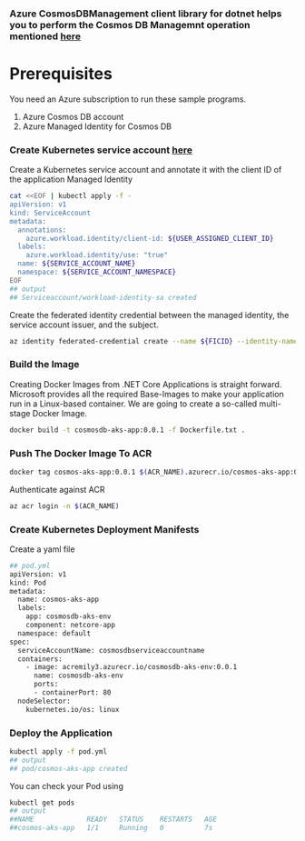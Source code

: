 ### Azure CosmosDBManagement client library for dotnet helps you to perform the Cosmos DB Managemnt operation mentioned [here](https://azuresdkdocs.blob.core.windows.net/$web/dotnet/Azure.ResourceManager.CosmosDB/1.0.0-preview.1/api/Azure.ResourceManager.CosmosDB/Azure.ResourceManager.CosmosDB.CosmosDBManagementClient.html)

# Prerequisites

You need an Azure subscription to run these sample programs.
1. Azure Cosmos DB account
2. Azure Managed Identity for Cosmos DB 

### Create Kubernetes service account [here](https://learn.microsoft.com/en-us/azure/aks/learn/tutorial-kubernetes-workload-identity)
Create a Kubernetes service account and annotate it with the client ID of the application Managed Identity
```sh
cat <<EOF | kubectl apply -f -
apiVersion: v1
kind: ServiceAccount
metadata:
  annotations:
    azure.workload.identity/client-id: ${USER_ASSIGNED_CLIENT_ID}
  labels:
    azure.workload.identity/use: "true"
  name: ${SERVICE_ACCOUNT_NAME}
  namespace: ${SERVICE_ACCOUNT_NAMESPACE}
EOF
## output
## Serviceaccount/workload-identity-sa created
```
Create the federated identity credential between the managed identity, the service account issuer, and the subject.
```sh
az identity federated-credential create --name ${FICID} --identity-name ${UAID} --resource-group ${RESOURCE_GROUP} --issuer ${AKS_OIDC_ISSUER} --subject system:serviceaccount:${SERVICE_ACCOUNT_NAMESPACE}:${SERVICE_ACCOUNT_NAME}
```
### Build the Image
Creating Docker Images from .NET Core Applications is straight forward. Microsoft provides all the required Base-Images to make your application run in a Linux-based container. We are going to create a so-called multi-stage Docker Image.

```sh
docker build -t cosmosdb-aks-app:0.0.1 -f Dockerfile.txt .
```

### Push The Docker Image To ACR
```sh
docker tag cosmos-aks-app:0.0.1 $(ACR_NAME).azurecr.io/cosmos-aks-app:0.0.1
```

Authenticate against ACR
```sh
az acr login -n $(ACR_NAME)
```
### Create Kubernetes Deployment Manifests 
Create a yaml file
```sh
## pod.yml
apiVersion: v1
kind: Pod
metadata:
  name: cosmos-aks-app
  labels:
    app: cosmosdb-aks-env
    component: netcore-app
  namespace: default
spec:
  serviceAccountName: cosmosdbserviceaccountname
  containers:
    - image: acremily3.azurecr.io/cosmosdb-aks-env:0.0.1
      name: cosmosdb-aks-env
      ports:
      - containerPort: 80
  nodeSelector:
    kubernetes.io/os: linux
```
### Deploy the Application
```bash
kubectl apply -f pod.yml
## output
## pod/cosmos-aks-app created
```
You can check your Pod using
```sh
kubectl get pods
## output
##NAME             READY   STATUS    RESTARTS   AGE
##cosmos-aks-app   1/1     Running   0          7s
```
